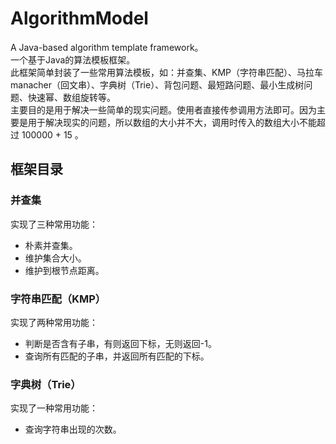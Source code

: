 # AlgorithmModel
A Java-based algorithm template framework。 <br>
一个基于Java的算法模板框架。<br>
此框架简单封装了一些常用算法模板，如：并查集、KMP（字符串匹配）、马拉车manacher（回文串）、字典树（Trie）、背包问题、最短路问题、最小生成树问题、快速幂、数组旋转等。<br>
主要目的是用于解决一些简单的现实问题。使用者直接传参调用方法即可。因为主要是用于解决现实的问题，所以数组的大小并不大，调用时传入的数组大小不能超过 100000 + 15 。

## 框架目录

### 并查集
实现了三种常用功能：
- 朴素并查集。
- 维护集合大小。
- 维护到根节点距离。

### 字符串匹配（KMP）
实现了两种常用功能：
- 判断是否含有子串，有则返回下标，无则返回-1。
- 查询所有匹配的子串，并返回所有匹配的下标。

### 字典树（Trie）
实现了一种常用功能：
- 查询字符串出现的次数。







